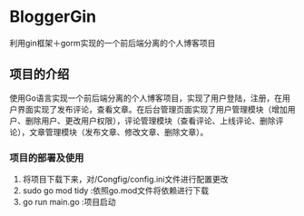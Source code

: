 # BloggerGin
利用gin框架＋gorm实现的一个前后端分离的个人博客项目
## 项目的介绍
使用Go语言实现一个前后端分离的个人博客项目，实现了用户登陆，注册，在用户界面实现了发布评论，查看文章。在后台管理页面实现了用户管理模块（增加用户、删除用户、更改用户权限），评论管理模块（查看评论、上线评论、删除评论），文章管理模块（发布文章、修改文章、删除文章）。
### 项目的部署及使用
1. 将项目下载下来，对/Congfig/config.ini文件进行配置更改
2. sudo go mod tidy :依照go.mod文件将依赖进行下载
3. go run main.go :项目启动
